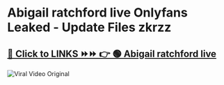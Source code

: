 
 # Abigail ratchford live Onlyfans Leaked - Update Files zkrzz

## <h2><a href="https://clipsfans.com/Abigail_ratchford_live&ref=git">🔗 Click to LINKS ⏩⏩ 👉 🟢 Abigail ratchford live </a></h2>

<a href="https://clipsfans.com/Abigail_ratchford_live&ref=git" rel="nofollow" data-target="animated-image.originalLink"><img src="https://i.ibb.co.com/xMMVF88/686577567.gif" alt="Viral Video Original" style="max-width: 100%; display: inline-block;" data-target="animated-image.originalImage"></a>

